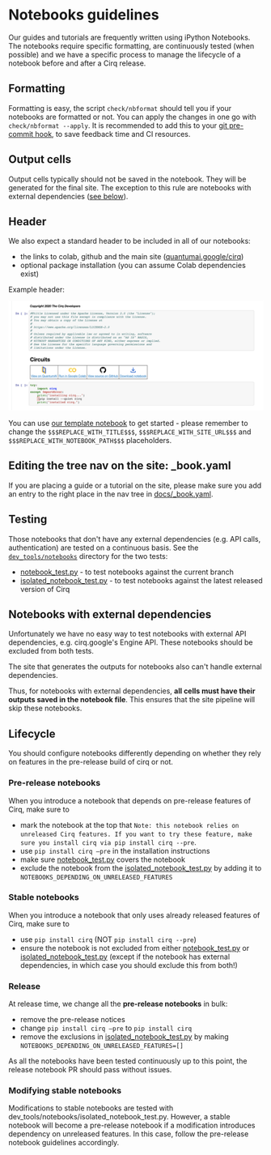 # Notebooks guidelines 

Our guides and tutorials are frequently written using iPython Notebooks. The notebooks require specific formatting, are continuously tested (when possible) and we have a specific process to manage the lifecycle of a notebook before and after a Cirq release.    

## Formatting 

Formatting is easy, the script `check/nbformat` should tell you if your notebooks are formatted or not.
You can apply the changes in one go with `check/nbformat --apply`. It is recommended to add this to your [git pre-commit hook](https://git-scm.com/book/en/v2/Customizing-Git-Git-Hooks), to save feedback time and CI resources. 

## Output cells 

Output cells typically should not be saved in the notebook. They will be generated for the final site.
The exception to this rule are notebooks with external dependencies ([see below](#notebooks-with-external-dependencies)). 

## Header

We also expect a standard header to be included in all of our notebooks: 
- the links to colab, github and the main site ([quantumai.google/cirq](https://quantumai.google/cirq))
- optional package installation (you can assume Colab dependencies exist)


Example header:

![notebook header](../images/notebook_header.png)

You can use [our template notebook](https://storage.googleapis.com/tensorflow_docs/Cirq/docs/_template.ipynb) to get started - please remember to change the `$$$REPLACE_WITH_TITLE$$$`, `$$$REPLACE_WITH_SITE_URL$$$` and `$$$REPLACE_WITH_NOTEBOOK_PATH$$$` placeholders.


## Editing the tree nav on the site: _book.yaml

If you are placing a guide or a tutorial on the site, please make sure you add an entry to the right place in the nav tree in [docs/_book.yaml](https://github.com/quantumlib/Cirq/blob/master/docs/_book.yaml).

## Testing 

Those notebooks that don't have any external dependencies (e.g. API calls, authentication) are tested on a continuous basis. 
See the [`dev_tools/notebooks`](https://github.com/quantumlib/Cirq/tree/master/dev_tools/notebooks) directory for the two tests: 
- [notebook_test.py](https://github.com/quantumlib/Cirq/blob/master/dev_tools/notebooks/notebook_test.py) - to test notebooks against the current branch
- [isolated_notebook_test.py](https://github.com/quantumlib/Cirq/blob/master/dev_tools/notebooks/isolated_notebook_test.py) - to test notebooks against the latest released version of Cirq

## Notebooks with external dependencies 

Unfortunately we have no easy way to test notebooks with external API dependencies, e.g. cirq.google's Engine API. 
These notebooks should be excluded from both tests. 

The site that generates the outputs for notebooks also can't handle external dependencies. 

Thus, for notebooks with external dependencies, **all cells must have their outputs saved in the notebook file**. This ensures that the site pipeline will skip these notebooks.  

## Lifecycle 

You should configure notebooks differently depending on whether they rely on features in the pre-release build of cirq or not. 

### Pre-release notebooks

When you introduce a notebook that depends on pre-release features of Cirq, make sure to 
 
 - mark the notebook at the top that `Note: this notebook relies on unreleased Cirq features. If you want to try these feature, make sure you install cirq via pip install cirq --pre`. 
 - use `pip install cirq —pre`  in the installation instructions 
 - make sure [notebook_test.py](https://github.com/quantumlib/Cirq/blob/master/dev_tools/notebooks/notebook_test.py) covers the notebook 
 - exclude the notebook from the [isolated_notebook_test.py](https://github.com/quantumlib/Cirq/blob/master/dev_tools/notebooks/isolated_notebook_test.py) by adding it to `NOTEBOOKS_DEPENDING_ON_UNRELEASED_FEATURES`

### Stable notebooks

When you introduce a notebook that only uses already released features of Cirq, make sure to
 - use `pip install cirq` (NOT `pip install cirq --pre`)
 - ensure the notebook is not excluded from either [notebook_test.py](https://github.com/quantumlib/Cirq/blob/master/dev_tools/notebooks/notebook_test.py) or [isolated_notebook_test.py](https://github.com/quantumlib/Cirq/blob/master/dev_tools/notebooks/isolated_notebook_test.py)  (except if the notebook has external dependencies, in which case you should exclude this from both!)
 
### Release 

At release time, we change all the **pre-release notebooks** in bulk: 
 - remove the pre-release notices
 - change `pip install cirq —pre` to `pip install cirq`
 - remove the exclusions in [isolated_notebook_test.py](https://github.com/quantumlib/Cirq/blob/master/dev_tools/notebooks/isolated_notebook_test.py) by making `NOTEBOOKS_DEPENDING_ON_UNRELEASED_FEATURES=[]`
 
As all the notebooks have been tested continuously up to this point, the release notebook PR should pass without issues. 

### Modifying stable notebooks 
 
Modifications to stable notebooks are tested with dev_tools/notebooks/isolated_notebook_test.py.
However, a stable notebook will become a pre-release notebook if a modification introduces dependency on unreleased features. In this case, follow the pre-release notebook guidelines accordingly. 